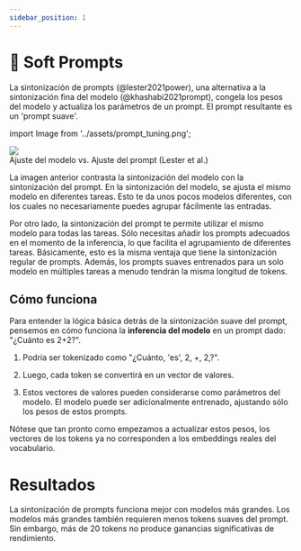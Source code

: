 ```yaml
---
sidebar_position: 1
---
```


# 🔴 Soft Prompts

La sintonización de prompts (@lester2021power), una alternativa a la sintonización fina del modelo (@khashabi2021prompt), congela los pesos del modelo y actualiza los parámetros de un prompt. El prompt resultante es un 'prompt suave'.


import Image from '../assets/prompt_tuning.png';

<div style={{textAlign: 'center'}}>
  <img src={Image} style={{width: "500px"}} />
</div>

<div style={{textAlign: 'center'}}>
Ajuste del modelo vs. Ajuste del prompt (Lester et al.)
</div>

La imagen anterior contrasta la sintonización del modelo con la sintonización del prompt. En la sintonización del modelo, se ajusta el mismo modelo en diferentes tareas. Esto te da unos pocos modelos diferentes, con los cuales no necesariamente puedes agrupar fácilmente las entradas.

Por otro lado, la sintonización del prompt te permite utilizar el mismo modelo para todas las tareas. Sólo necesitas añadir los prompts adecuados en el momento de la inferencia, lo que facilita el agrupamiento de diferentes tareas. Básicamente, esto es la misma ventaja que tiene la sintonización regular de prompts. Además, los prompts suaves entrenados para un solo modelo en múltiples tareas a menudo tendrán la misma longitud de tokens.

## Cómo funciona

Para entender la lógica básica detrás de la sintonización suave del prompt, pensemos en cómo funciona la **inferencia del modelo** en un prompt dado: "¿Cuánto es 2+2?".

1) Podría ser tokenizado como "¿Cuánto, 'es', 2, +, 2,?". 

2) Luego, cada token se convertirá en un vector de valores.

3) Estos vectores de valores pueden considerarse como parámetros del modelo. El modelo puede ser adicionalmente entrenado, ajustando sólo los pesos de estos prompts.

Nótese que tan pronto como empezamos a actualizar estos pesos, los vectores de los tokens ya no corresponden a los embeddings reales del vocabulario.

# Resultados

La sintonización de prompts funciona mejor con modelos más grandes. Los modelos más grandes también requieren menos tokens suaves del prompt. Sin embargo, más de 20 tokens no produce ganancias significativas de rendimiento.

